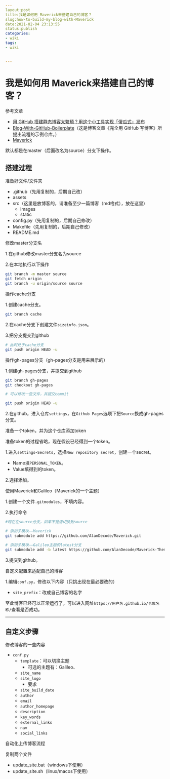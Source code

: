 ```yaml
---
layout:post
title:我是如何用 Maverick来搭建自己的博客？
slug:how-to-build-my-blog-with-Maverick
date:2021-02-04 23:13:55
status:publish
categories:
- wiki
tags:
- wiki


---
```




# 我是如何用 Maverick来搭建自己的博客？



参考文章

- [用 GitHub 搭建静态博客太繁琐？用这个小工具实现「傻瓜式」发布](https://sspai.com/post/58013)
- [Blog-With-GitHub-Boilerplate](https://github.com/AlanDecode/Blog-With-GitHub-Boilerplate)（这是博客文章《完全用 GitHub 写博客》所提出流程的示例仓库。）
- [Maverick](https://github.com/AlanDecode/Maverick)



默认都是在master（后面改名为source）分支下操作。



## 搭建过程

准备好文件/文件夹

- .github（先用复制的，后期自己改）
- assets
- src（这里是放博客的，请准备至少一篇博客（md格式），放在这里）
  - images
  - static
- config.py（先用复制的，后期自己修改）
- Makefile（先用复制的，后期自己修改）
- README.md



修改master分支名

1.在github修改master分支名为source

2.在本地执行以下操作

```bash
git branch -m master source
git fetch origin
git branch -u origin/source source
```



操作cache分支

1.创建cache分支。

```bash
git branch cache
```

2.在cache分支下创建文件`sizeinfo.json`。

3.把分支提交到github

```bash
# 此时处于cache分支
git push origin HEAD -u
```



操作gh-pages分支（gh-pages分支是用来展示的）

1.创建gh-pages分支，并提交到github

```bash
git branch gh-pages
git checkout gh-pages

# 可以修改一些文件，并提交commit

git push origin HEAD -u
```

2.在github，进入仓库`settings`，在`Github Pages`选项下把`Source`换成gh-pages分支。



准备一个token，并为这个仓库添加token

准备token的过程省略，现在假设已经得到一个token。

1.进入`settings`-`Secrets`，选择`New repository secret`，创建一个secret。

- Name填`PERSONAL_TOKEN`。
- Value填得到的token。

2.选择添加。



使用Maverick和Galileo（Maverick的一个主题）

1.创建一个文件`.gitmodules`，不填内容。

2.执行命令

```bash
#现在在source分支，如果不是请切换到source

# 添加子模块——Maverick
git submodule add https://github.com/AlanDecode/Maverick.git

# 添加子模块——Galileo主题的latest分支
git submodule add -b latest https://github.com/AlanDecode/Maverick-Theme-Galileo.git ./Galileo
```

3.提交到github。



自定义配置来适配自己的博客

1.编辑`conf.py`，修改以下内容（只挑出现在最必要改的）

- `site_prefix`：改成自己博客的名字



至此博客已经可以正常运行了，可以进入网址`https://用户名.github.io/仓库名称/`查看是否成功。



---



## 自定义步骤

修改博客的一些内容

- `conf.py`
  - `template`：可以切换主题
    - 可选的主题有：Galileo、
  - `site_name`
  - `site_logo`
    - 要求
  - `site_build_date`
  - `author`
  - `email`
  - `author_homepage`
  - `description`
  - `key_words`
  - `external_links`
  - `nav`
  - `social_links`



自动化上传博客流程

复制两个文件

- update_site.bat（windows下使用）
- update_site.sh（linux/macos下使用）



